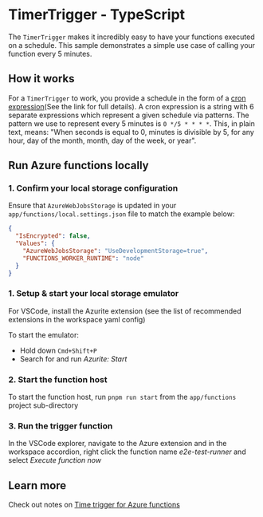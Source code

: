 # TimerTrigger - TypeScript

The `TimerTrigger` makes it incredibly easy to have your functions executed on a schedule. This sample demonstrates a simple use case of calling your function every 5 minutes.

## How it works

For a `TimerTrigger` to work, you provide a schedule in the form of a [cron expression](https://en.wikipedia.org/wiki/Cron#CRON_expression)(See the link for full details). A cron expression is a string with 6 separate expressions which represent a given schedule via patterns. The pattern we use to represent every 5 minutes is `0 */5 * * * *`. This, in plain text, means: "When seconds is equal to 0, minutes is divisible by 5, for any hour, day of the month, month, day of the week, or year".

## Run Azure functions locally

### 1. Confirm your local storage configuration

Ensure that `AzureWebJobsStorage` is updated in your `app/functions/local.settings.json` file to match the example below:

```json
{
  "IsEncrypted": false,
  "Values": {
    "AzureWebJobsStorage": "UseDevelopmentStorage=true",
    "FUNCTIONS_WORKER_RUNTIME": "node"
  }
}
```

### 1. Setup & start your local storage emulator

For VSCode, install the Azurite extension (see the list of recommended extensions in the workspace yaml config)

To start the emulator:

- Hold down `Cmd+Shift+P`
- Search for and run *Azurite: Start*

### 2. Start the function host

To start the function host, run `pnpm run start` from the `app/functions` project sub-directory

### 3. Run the trigger function

In the VSCode explorer, navigate to the Azure extension and in the workspace accordion, right click the function name *e2e-test-runner* and select *Execute function now*

## Learn more

Check out notes on [Time trigger for Azure functions](https://learn.microsoft.com/en-us/azure/azure-functions/functions-bindings-timer?tabs=in-process&pivots=programming-language-javascript)
